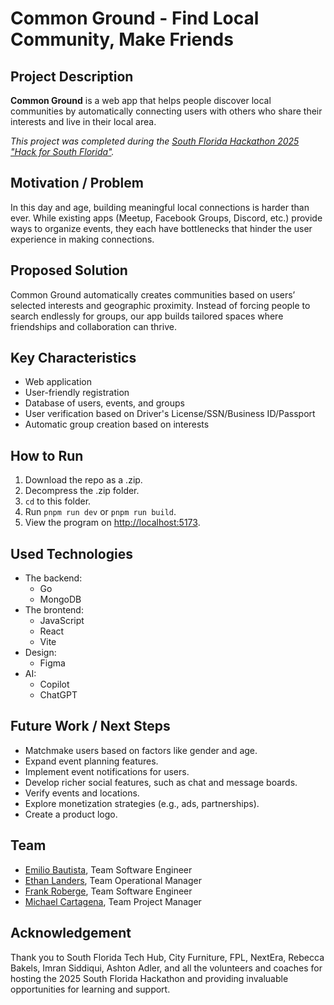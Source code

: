 # Common Ground - Find Local Community, Make Friends

## Project Description

**Common Ground** is a web app that helps people discover local communities by automatically connecting users with others who share their interests and live in their local area.

_This project was completed during the [South Florida Hackathon 2025 "Hack for South Florida"](https://tickets.joinshowup.io/event/hackathon-2025-hack-for-south-florid)._

## Motivation / Problem

In this day and age, building meaningful local connections is harder than ever. While existing apps (Meetup, Facebook Groups, Discord, etc.) provide ways to organize events, they each have bottlenecks that hinder the user experience in making connections. 

## Proposed Solution

Common Ground automatically creates communities based on users’ selected interests and geographic proximity. Instead of forcing people to search endlessly for groups, our app builds tailored spaces where friendships and collaboration can thrive.

## Key Characteristics
* Web application
* User-friendly registration
* Database of users, events, and groups
* User verification based on Driver's License/SSN/Business ID/Passport
* Automatic group creation based on interests

## How to Run

1. Download the repo as a .zip.
2. Decompress the .zip folder.
3. `cd` to this folder.
4. Run `pnpm run dev` or `pnpm run build`.
5. View the program on [http://localhost:5173](http://localhost:5173).

## Used Technologies
* The backend:
  * Go
  * MongoDB
* The brontend:
  * JavaScript
  * React
  * Vite
* Design:
  * Figma
* AI:
  * Copilot
  * ChatGPT

## Future Work / Next Steps

* Matchmake users based on factors like gender and age.
* Expand event planning features.
* Implement event notifications for users.
* Develop richer social features, such as chat and message boards.
* Verify events and locations.
* Explore monetization strategies (e.g., ads, partnerships).
* Create a product logo.

## Team
* [Emilio Bautista](https://www.linkedin.com/in/jairobautistam/), Team Software Engineer
* [Ethan Landers](https://www.linkedin.com/in/ethanlanders/), Team Operational Manager
* [Frank Roberge](https://www.linkedin.com/in/frank-roberge/), Team Software Engineer
* [Michael Cartagena](https://www.linkedin.com/in/mcartaofficial/), Team Project Manager

## Acknowledgement
Thank you to South Florida Tech Hub, City Furniture, FPL, NextEra, Rebecca Bakels, Imran Siddiqui, Ashton Adler, and all the volunteers and coaches for hosting the 2025 South Florida Hackathon and providing invaluable opportunities for learning and support.
